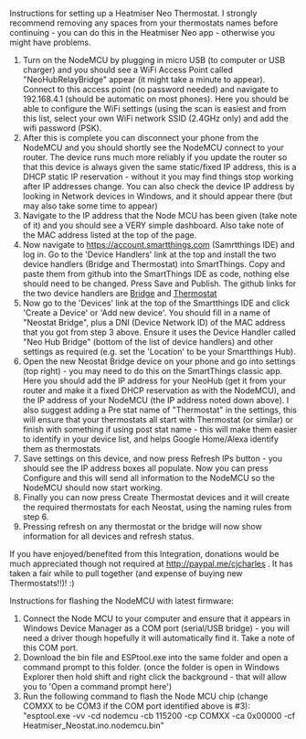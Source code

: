 Instructions for setting up a Heatmiser Neo Thermostat. I strongly recommend removing any spaces from your thermostats names before continuing - you can do this in the Heatmiser Neo app - otherwise you might have problems.

1) Turn on the NodeMCU by plugging in micro USB (to computer or USB charger) and you should see a WiFi Access Point called "NeoHubRelayBridge" appear (it might take a minute to appear). Connect to this access point (no password needed) and navigate to 192.168.4.1 (should be automatic on most phones). Here you should be able to configure the WiFi settings (using the scan is easiest and from this list, select your own WiFi network SSID (2.4GHz only) and add the wifi password (PSK).
2) After this is complete you can disconnect your phone from the NodeMCU and you should shortly see the NodeMCU connect to your router. The device runs much more reliably if you update the router so that this device is always given the same static/fixed IP address, this is a DHCP static IP reservation - without it you may find things stop working after IP addresses change. You can also check the device IP address by looking in Network devices in Windows, and it should appear there (but may also take some time to appear)
3) Navigate to the IP address that the Node MCU has been given (take note of it) and you should see a VERY simple dashboard. Also take note of the MAC address listed at the top of the page.
4) Now navigate to https://account.smartthings.com (Samrtthings IDE) and log in. Go to the 'Device Handlers' link at the top and install the two device handlers (Bridge and Thermostat) into SmartThings. Copy and paste them from github into the SmartThings IDE as code, nothing else should need to be changed. Press Save and Publish. The github links for the two device handlers are [Bridge](https://raw.githubusercontent.com/cjcharles0/SmartThings/master/HeatmiserNeoThermostat/Device-NeoHubBridge) and [Thermostat](https://raw.githubusercontent.com/cjcharles0/SmartThings/master/HeatmiserNeoThermostat/Device-NeoThermostat)
5) Now go to the 'Devices' link at the top of the Smartthings IDE and click 'Create a Device' or 'Add new device'. You should fill in a name of "Neostat Bridge", plus a DNI (Device Network ID) of the MAC address that you got from step 3 above. Ensure it uses the Device Handler called "Neo Hub Bridge" (bottom of the list of device handlers) and other settings as required (e.g. set the 'Location' to be your Smartthings Hub).
6) Open the new Neostat Bridge device on your phone and go into settings (top right) - you may need to do this on the SmartThings classic app. Here you should add the IP address for your NeoHub (get it from your router and make it a fixed DHCP reservation as with the NodeMCU), and the IP address of your NodeMCU (the IP address noted down above). I also suggest adding a Pre stat name of "Thermostat" in the settings, this will ensure that your thermostats all start with Thermostat (or similar) or finish with something if using post stat name - this will make them easier to identify in your device list, and helps Google Home/Alexa identify them as thermostats
7) Save settings on this device, and now press Refresh IPs button - you should see the IP address boxes all populate. Now you can press Configure and this will send all information to the NodeMCU so the NodeMCU should now start working.
8) Finally you can now press Create Thermostat devices and it will create the required thermostats for each Neostat, using the naming rules from step 6.
9) Pressing refresh on any thermostat or the bridge will now show information for all devices and refresh status.


If you have enjoyed/benefited from this Integration, donations would be much appreciated though not required at http://paypal.me/cjcharles . It has taken a fair while to pull together (and expense of buying new Thermostats!!)! :)


Instructions for flashing the NodeMCU with latest firmware:
1) Connect the Node MCU to your computer and ensure that it appears in Windows Device Manager as a COM port (serial/USB bridge) - you will need a driver though hopefully it will automatically find it. Take a note of this COM port.
2) Download the bin file and ESPtool.exe into the same folder and open a command prompt to this folder. (once the folder is open in Windows Explorer then hold shift and right click the background - that will allow you to 'Open a command prompt here')
3) Run the following command to flash the Node MCU chip (change COMXX to be COM3 if the COM port identified above is #3): "esptool.exe -vv -cd nodemcu -cb 115200 -cp COMXX -ca 0x00000 -cf Heatmiser_Neostat.ino.nodemcu.bin"
